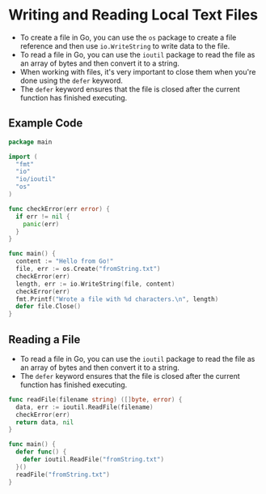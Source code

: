 # Writing and Reading Local Text Files

* To create a file in Go, you can use the `os` package to create a file reference and then use `io.WriteString` to write data to the file.
* To read a file in Go, you can use the `ioutil` package to read the file as an array of bytes and then convert it to a string.
* When working with files, it's very important to close them when you're done using the `defer` keyword.
* The `defer` keyword ensures that the file is closed after the current function has finished executing.

## Example Code

```go
package main

import (
  "fmt"
  "io"
  "io/ioutil"
  "os"
)

func checkError(err error) {
  if err != nil {
    panic(err)
  }
}

func main() {
  content := "Hello from Go!"
  file, err := os.Create("fromString.txt")
  checkError(err)
  length, err := io.WriteString(file, content)
  checkError(err)
  fmt.Printf("Wrote a file with %d characters.\n", length)
  defer file.Close()
}
```

## Reading a File

* To read a file in Go, you can use the `ioutil` package to read the file as an array of bytes and then convert it to a string.
* The `defer` keyword ensures that the file is closed after the current function has finished executing.

```go
func readFile(filename string) ([]byte, error) {
  data, err := ioutil.ReadFile(filename)
  checkError(err)
  return data, nil
}

func main() {
  defer func() {
    defer ioutil.ReadFile("fromString.txt")
  }()
  readFile("fromString.txt")
}
```
